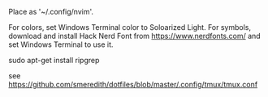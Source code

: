 Place as '~/.config/nvim'.

For colors, set Windows Terminal color to Soloarized Light.
For symbols, download and install Hack Nerd Font from https://www.nerdfonts.com/ and set Windows Terminal to use it.

sudo apt-get install ripgrep

see https://github.com/smeredith/dotfiles/blob/master/.config/tmux/tmux.conf
